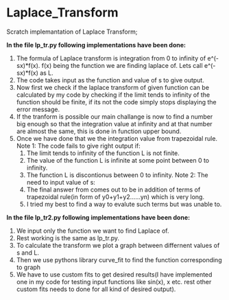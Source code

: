 # Laplace_Transform
Scratch implemantation of Laplace Transform;

**In the file lp_tr.py following implementations have been done:**
1. The formula of Laplace transform is integration from 0 to infinity of e^(-sx)*f(x). f(x) being the function we are finding laplace of. Lets call e^(-sx)*f(x) as L.
2. The code takes input as the function and value of s to give output.
3. Now first we check if the laplace transform of given function can be calculated by my code by checking if the limit tends to infinity of the function should be finite, if its not the code simply stops displaying the error message.
4. If the tranform is possible our main challange is now to find a number big enough so that the integration value at infinity and at that number are almost the same, this is done in function upper bound.
5. Once we have done that we the integration value from trapezoidal rule.
Note 1: The code fails to give right output if:
    1. The limit tends to infinity of the function L is not finite.
    2. The value of the function L is infinite at some point between 0 to infinity.
    3. The function L is discontionus between 0 to infinity.
Note 2: The need to input value of s:
    1. The final answer from comes out to be in addition of terms of trapezoidal rule(in form of y0+y1+y2......yn) which is very long.
    2. I tried my best to find a way to evalute such terms but was unable to.

  **In the file lp_tr2.py following implementations have been done:**
  1. We input only the function we want to find Laplace of.
  2. Rest working is the same as lp_tr.py.
  3. To calculate the transform we plot a graph between differnent values of s and L.
  4. Then we use pythons library curve_fit to find the function corresponding to graph
  5. We have to use custom fits to get desired results(I have implemented one in my code for testing input functions like sin(x), x etc. rest other custom fits needs to done for all kind of desired output).
